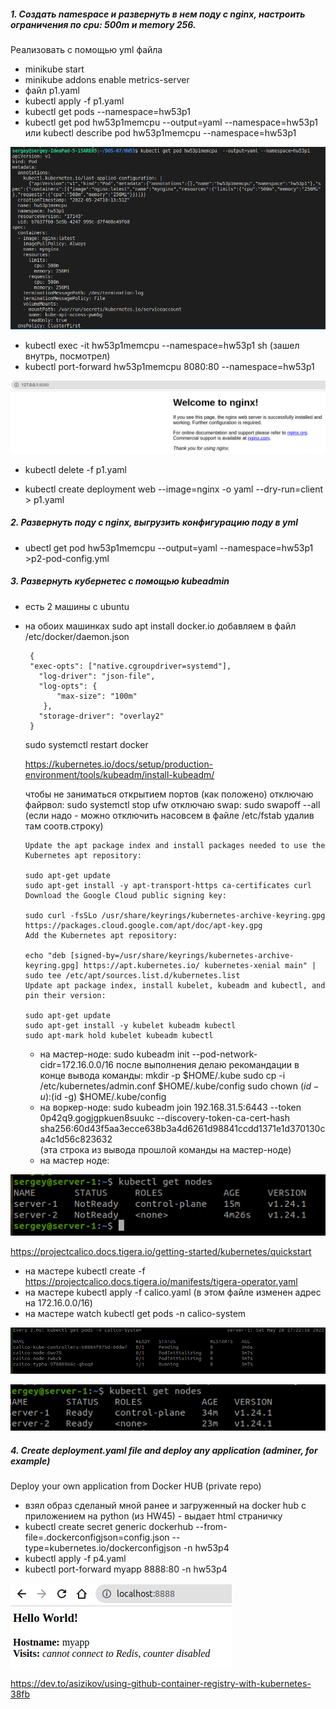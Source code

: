 ##### 1. Создать namespace и развернуть в нем поду с nginx, настроить ограничения по cpu: 500m и memory 256. 
Реализовать с помощью yml файла

- minikube start
- minikube addons enable metrics-server
- файл p1.yaml
- kubectl apply -f p1.yaml
- kubectl get pods --namespace=hw53p1
- kubectl get pod hw53p1memcpu  --output=yaml --namespace=hw53p1
  или kubectl describe pod hw53p1memcpu  --namespace=hw53p1

![Image alt](./screenshot-hw53-p1-1.png)

- kubectl exec -it hw53p1memcpu --namespace=hw53p1 sh (зашел внутрь, посмотрел)
- kubectl port-forward hw53p1memcpu 8080:80 --namespace=hw53p1

![N|Solid](./screenshot-hw53-p1-2.png)

- kubectl delete -f p1.yaml

- kubectl create deployment web --image=nginx -o yaml --dry-run=client > p1.yaml

##### 2. Развернуть поду с nginx, выгрузить конфигурацию поду в yml

- ubectl get pod hw53p1memcpu  --output=yaml --namespace=hw53p1 >p2-pod-config.yml

##### 3. Развернуть кубернетес с помощью kubeadmin

- есть 2 машины с ubuntu
- на обоих машинках 
     sudo apt install docker.io
     добавляем в файл  /etc/docker/daemon.json

       {
       "exec-opts": ["native.cgroupdriver=systemd"],
	     "log-driver": "json-file",
	     "log-opts": {
  		     "max-size": "100m"
	      },
	     "storage-driver": "overlay2"
       }

     sudo systemctl restart docker
     
     https://kubernetes.io/docs/setup/production-environment/tools/kubeadm/install-kubeadm/

     чтобы не заниматься открытием портов (как положено) отключаю файрвол: sudo systemctl stop ufw
     отключаю swap: sudo swapoff --all   (если надо - можно отключить насовсем в файле /etc/fstab удалив там соотв.строку)

      Update the apt package index and install packages needed to use the Kubernetes apt repository:

      sudo apt-get update
      sudo apt-get install -y apt-transport-https ca-certificates curl
      Download the Google Cloud public signing key:

      sudo curl -fsSLo /usr/share/keyrings/kubernetes-archive-keyring.gpg https://packages.cloud.google.com/apt/doc/apt-key.gpg
      Add the Kubernetes apt repository:

      echo "deb [signed-by=/usr/share/keyrings/kubernetes-archive-keyring.gpg] https://apt.kubernetes.io/ kubernetes-xenial main" | sudo tee /etc/apt/sources.list.d/kubernetes.list
      Update apt package index, install kubelet, kubeadm and kubectl, and pin their version:

      sudo apt-get update
      sudo apt-get install -y kubelet kubeadm kubectl
      sudo apt-mark hold kubelet kubeadm kubectl
  - на мастер-ноде: sudo kubeadm init --pod-network-cidr=172.16.0.0/16
    после выполнения делаю рекомандации в конце вывода команды:
          mkdir -p $HOME/.kube
          sudo cp -i /etc/kubernetes/admin.conf $HOME/.kube/config
          sudo chown $(id -u):$(id -g) $HOME/.kube/config
  - на воркер-ноде: sudo kubeadm join 192.168.31.5:6443 --token 0p42q9.gogjgpkuen8suukc --discovery-token-ca-cert-hash sha256:60d43f5aa3ecce638b3a4d6261d98841ccdd1371e1d370130ca4c1d56c823632   
  (эта строка из вывода прошлой команды на мастер-ноде)
  - на мастер ноде:
  
 ![N|Solid](./screenshot-hw53-p3-1-.png)


  https://projectcalico.docs.tigera.io/getting-started/kubernetes/quickstart

- на мастере kubectl create -f https://projectcalico.docs.tigera.io/manifests/tigera-operator.yaml
- на мастере kubectl apply -f calico.yaml  (в этом файле изменен адрес на 172.16.0.0/16)
- на мастере watch kubectl get pods -n calico-system

![N|Solid](./screenshot-hw53-p3-2-.png)

![N|Solid](./screenshot-hw53-p3-3-.png)

##### 4. Create deployment.yaml file and deploy any application (adminer, for example)
Deploy your own application from Docker HUB (private repo)

- взял образ сделаный мной ранее и загруженный на docker hub c приложением на python (из HW45) - выдает html страничку
- kubectl create secret generic dockerhub --from-file=.dockerconfigjson=config.json  --type=kubernetes.io/dockerconfigjson -n hw53p4
- kubectl  apply -f p4.yaml
- kubectl port-forward myapp 8888:80 -n hw53p4

![N|Solid](./screenshot-hw53-p1-4.png)


https://dev.to/asizikov/using-github-container-registry-with-kubernetes-38fb
